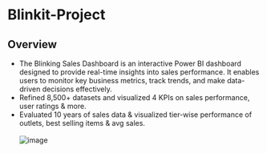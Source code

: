 # Blinkit-Project

## Overview
- The Blinking Sales Dashboard is an interactive Power BI dashboard designed to provide real-time insights into sales performance. It enables users to monitor key business metrics, track trends, and make data-driven decisions effectively.
- Refined 8,500+ datasets and visualized 4 KPIs on sales performance, user ratings & more.
- Evaluated 10 years of sales data & visualized tier-wise performance of outlets, best selling items & avg sales.
  <br>
  <br>
![image](https://github.com/user-attachments/assets/bddc8784-2f9f-49db-b0a4-a2d54c8fccda)
